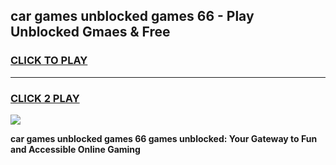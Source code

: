 
## car games unblocked games 66 - Play Unblocked Gmaes & Free
<h3>
<a href="https://premium.freeplayer.one?title=car_games_unblocked_games_66&ref=19F">CLICK TO PLAY</a></h3>
<hr>

<h3>
<a href="https://premium.freeplayer.one?title=car_games_unblocked_games_66&ref=19F">CLICK 2 PLAY</a>
  
</h3>

<a href="https://premium.freeplayer.one?title=car_games_unblocked_games_66&ref=19F/"><img src="https://clearcache.store/games.png"></a>


**car games unblocked games 66 games unblocked: Your Gateway to Fun and Accessible Online Gaming**
